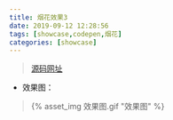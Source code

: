 ```yaml
---
title: 烟花效果3
date: 2019-09-12 12:28:56
tags: [showcase,codepen,烟花]
categories: [showcase]
---
```


> [源码网址](https://codepen.io/haidang/pen/eBoqyw?depth=everything&order=popularity&page=2&q=Fireworks&show_forks=false)

-  效果图：
  > {% asset_img 效果图.gif "效果图" %}
